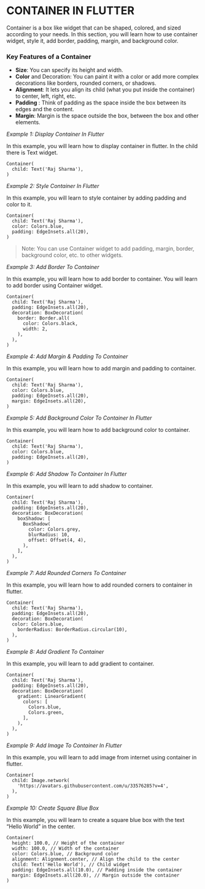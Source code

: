 # CONTAINER IN FLUTTER
Container is a box like widget that can be shaped, colored, and sized according to your needs. In this section, you will learn how to use container widget, style it, add border, padding, margin, and background color.

### Key Features of a Container
- **Size**: You can specify its height and width.
- **Color** and Decoration: You can paint it with a color or add more complex decorations like borders, rounded corners, or shadows.
- **Alignment**: It lets you align its child (what you put inside the container) to center, left, right, etc.
- **Padding** : Think of padding as the space inside the box between its edges and the content. 
- **Margin**: Margin is the space outside the box, between the box and other elements.


*Example 1: Display Container In Flutter*

In this example, you will learn how to display container in flutter. In the child there is Text widget.

```
Container(
  child: Text('Raj Sharma'),
)
```

*Example 2: Style Container In Flutter*

In this example, you will learn to style container by adding padding and color to it.

```
Container(
  child: Text('Raj Sharma'),
  color: Colors.blue,
  padding: EdgeInsets.all(20),
)
```


> Note: You can use Container widget to add padding, margin, border, background color, etc. to other widgets.

*Example 3: Add Border To Container*

In this example, you will learn how to add border to container. You will learn to add border using Container widget.

```
Container(
  child: Text('Raj Sharma'),
  padding: EdgeInsets.all(20),
  decoration: BoxDecoration(
    border: Border.all(
      color: Colors.black,
      width: 2,
    ),
  ),
)
```

*Example 4: Add Margin & Padding To Container*

In this example, you will learn how to add margin and padding to container.

```
Container(
  child: Text('Raj Sharma'),
  color: Colors.blue,
  padding: EdgeInsets.all(20),
  margin: EdgeInsets.all(20),
)
```

*Example 5: Add Background Color To Container In Flutter*

In this example, you will learn how to add background color to container.

```
Container(
  child: Text('Raj Sharma'),
  color: Colors.blue,
  padding: EdgeInsets.all(20),
)
```

*Example 6: Add Shadow To Container In Flutter*

In this example, you will learn to add shadow to container.

```
Container(
  child: Text('Raj Sharma'),
  padding: EdgeInsets.all(20),
  decoration: BoxDecoration(
    boxShadow: [
      BoxShadow(
        color: Colors.grey,
        blurRadius: 10,
        offset: Offset(4, 4),
      ),
    ],
  ),
)
```

*Example 7: Add Rounded Corners To Container*

In this example, you will learn how to add rounded corners to container in flutter.

```
Container(
  child: Text('Raj Sharma'),
  padding: EdgeInsets.all(20),
  decoration: BoxDecoration(
  color: Colors.blue,
    borderRadius: BorderRadius.circular(10),
  ),
)
```

*Example 8: Add Gradient To Container*

In this example, you will learn to add gradient to container.

```
Container(
  child: Text('Raj Sharma'),
  padding: EdgeInsets.all(20),
  decoration: BoxDecoration(
    gradient: LinearGradient(
      colors: [
        Colors.blue,
        Colors.green,
      ],
    ),
  ),
)
```

*Example 9: Add Image To Container In Flutter*

In this example, you will learn to add image from internet using container in flutter.

```
Container(
  child: Image.network(
    'https://avatars.githubusercontent.com/u/33576285?v=4',
  ),
)
```

*Example 10: Create Square Blue Box*

In this example, you will learn to create a square blue box with the text “Hello World” in the center.

```
Container(
  height: 100.0, // Height of the container
  width: 100.0, // Width of the container
  color: Colors.blue, // Background color
  alignment: Alignment.center, // Align the child to the center
  child: Text('Hello World'), // Child widget
  padding: EdgeInsets.all(10.0), // Padding inside the container
  margin: EdgeInsets.all(20.0), // Margin outside the container
)
```